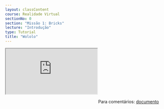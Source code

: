 ```yaml
---
layout: classContent
course: Realidade Virtual
sectionNo: 0
section: "Missão 1: Bricks"
lecture: "Introdução"
type: Tutorial
title: "Wololo"
---
```


<iframe src="https://docs.google.com/document/d/e/2PACX-1vQ3lEHOr__lfoMt2kRlIbkU7NS40mSlumyMRKmY3OmhE4ZWcjInG61bYZkWDLE1aHxPS1oSqCu44mQL/pub?embedded=true"></iframe>

<span style="float:right">Para comentários: [documento](https://docs.google.com/document/d/1mVJd7dUblghCx7bWHx_VI9MLV6KiZnFIbM7reClv49E/edit?usp=sharing)</span>